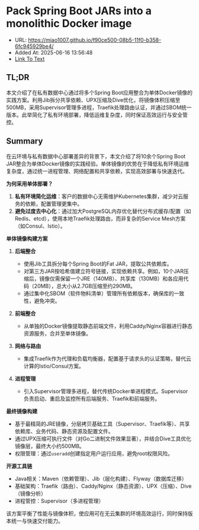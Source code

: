 # Pack Spring Boot JARs into a monolithic Docker image
- URL: https://miao1007.github.io/f90ce500-08b5-11f0-b358-6fc945929be4/
- Added At: 2025-06-16 13:56:48
- [Link To Text](2025-06-16-pack-spring-boot-jars-into-a-monolithic-docker-image_raw.md)

## TL;DR


本文介绍了在私有数据中心通过将多个Spring Boot应用整合为单体Docker镜像的实践方案。利用Jib拆分共享依赖、UPX压缩及Dive优化，将镜像体积压缩至500MB，采用Supervisor管理多进程，Traefik处理路由认证，并通过SBOM统一版本。此举简化了私有环境部署，降低运维复杂度，同时保证高效运行与安全管控。

## Summary


在云环境与私有数据中心部署差异的背景下，本文介绍了将10余个Spring Boot JAR整合为单体Docker镜像的实践经验。单体镜像的优势在于降低私有环境运维复杂度，通过统一进程管理、网络配置和共享依赖，实现高效部署与快速迭代。

**为何采用单体部署？**
1. **私有环境简化运维**：客户的数据中心无需维护Kubernetes集群，减少对云服务的依赖，配置管理更集中。
2. **避免过度去中心化**：通过加大PostgreSQL内存优化替代分布式缓存/配置（如Redis、etcd），使用本地Traefik处理路由，而非复杂的Service Mesh方案（如Consul、Istio）。

**单体镜像构建方案**
1. **后端整合**
   - 使用Jib工具拆分每个Spring Boot的Fat JAR，提取公共依赖库。
   - 对第三方JAR按哈希值建立符号链接，实现依赖共享。例如，10个JAR压缩后，镜像仅需保留一个JRE（140MB）、共享库（130MB）和各应用代码（20MB），总大小从2.7GB压缩至约290MB。
   - 通过集中化SBOM（软件物料清单）管理所有依赖版本，确保库的一致性，避免冲突。

2. **前端整合**
   - 从单独的Docker镜像提取静态前端文件，利用Caddy/Nginx容器进行静态资源服务，合并至单体镜像。

3. **网络与路由**
   - 集成Traefik作为代理和负载均衡器，配置基于请求头的认证策略，替代云计算的Istio/Consul方案。

4. **进程管理**
   - 引入Supervisor管理多进程，替代传统Docker单进程模式。Supervisor负责启动、重启及监控所有后端服务、Traefik和前端服务。

**最终镜像构建**
- 基于最精简的JRE镜像，分层拷贝基础工具（Supervisor、Traefik等）、共享依赖库、业务代码、静态资源及配置文件。
- 通过UPX压缩可执行文件（对Go二进制文件效果显著），并结合Dive工具优化镜像层，最终大小约500MB。
- 权限管理：通过`useradd`创建指定用户运行应用，避免root权限风险。

**开源工具链**
- Java相关：Maven（依赖管理）、Jib（层化构建）、Flyway（数据库迁移）
- 基础架构：Traefik（路由）、Caddy/Nginx（静态资源）、UPX（压缩）、Dive（镜像分析）
- 进程管控：Supervisor（多进程管理）

该方案平衡了性能与镜像体积，使应用可在无云集群的环境高效运行，同时保持版本统一与快速交付能力。
